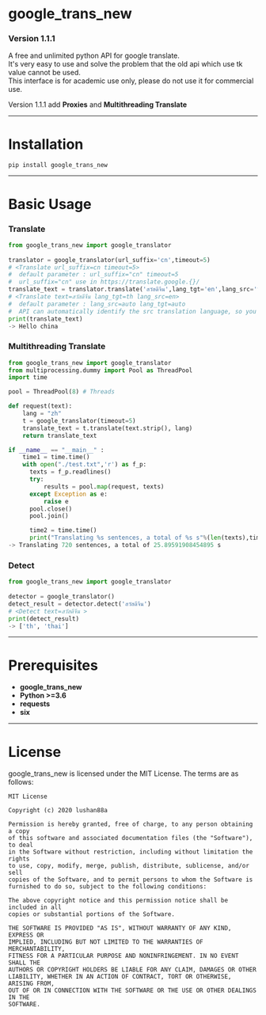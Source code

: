 # google_trans_new
### Version 1.1.1

A free and unlimited python API for google translate.  
It's very easy to use and solve the problem that the old api which use tk value cannot be used.  
This interface is for academic use only, please do not use it for commercial use.  
  
Version 1.1.1 add **Proxies** and **Multithreading Translate**
***
  
  
Installation
====
```
pip install google_trans_new
```
***
  
  
Basic Usage
=====
### Translate
```python  
from google_trans_new import google_translator  
  
translator = google_translator(url_suffix='cn',timeout=5)  
# <Translate url_suffix=cn timeout=5>  
#  default parameter : url_suffix="cn" timeout=5
#  url_suffix="cn" use in https://translate.google.{}/ 
translate_text = translator.translate('สวัสดีจีน',lang_tgt='en',lang_src='th' )  
# <Translate text=สวัสดีจีน lang_tgt=th lang_src=en>  
#  default parameter : lang_src=auto lang_tgt=auto 
#  API can automatically identify the src translation language, so you don’t need to set lang_src
print(translate_text)
-> Hello china
```
### Multithreading Translate
```python
from google_trans_new import google_translator 
from multiprocessing.dummy import Pool as ThreadPool
import time

pool = ThreadPool(8) # Threads

def request(text):
    lang = "zh"
    t = google_translator(timeout=5)
    translate_text = t.translate(text.strip(), lang)
    return translate_text

if __name__ == "__main__" :
    time1 = time.time()
    with open("./test.txt",'r') as f_p:
      texts = f_p.readlines()
      try:
          results = pool.map(request, texts)
      except Exception as e:
          raise e
      pool.close()
      pool.join()

      time2 = time.time()
      print("Translating %s sentences, a total of %s s"%(len(texts),time2 - time1))
-> Translating 720 sentences, a total of 25.89591908454895 s 
```
### Detect
```python
from google_trans_new import google_translator  
  
detector = google_translator()  
detect_result = detector.detect('สวัสดีจีน')
# <Detect text=สวัสดีจีน >  
print(detect_result)
-> ['th', 'thai']
```
***

Prerequisites
====
* **google_trans_new**
* **Python >=3.6**  
* **requests**  
* **six**  
***
  
  
License
====
google_trans_new is licensed under the MIT License. The terms are as follows:  

```
MIT License  

Copyright (c) 2020 lushan88a  

Permission is hereby granted, free of charge, to any person obtaining a copy  
of this software and associated documentation files (the "Software"), to deal  
in the Software without restriction, including without limitation the rights  
to use, copy, modify, merge, publish, distribute, sublicense, and/or sell  
copies of the Software, and to permit persons to whom the Software is  
furnished to do so, subject to the following conditions:  

The above copyright notice and this permission notice shall be included in all  
copies or substantial portions of the Software.  

THE SOFTWARE IS PROVIDED "AS IS", WITHOUT WARRANTY OF ANY KIND, EXPRESS OR  
IMPLIED, INCLUDING BUT NOT LIMITED TO THE WARRANTIES OF MERCHANTABILITY,  
FITNESS FOR A PARTICULAR PURPOSE AND NONINFRINGEMENT. IN NO EVENT SHALL THE  
AUTHORS OR COPYRIGHT HOLDERS BE LIABLE FOR ANY CLAIM, DAMAGES OR OTHER  
LIABILITY, WHETHER IN AN ACTION OF CONTRACT, TORT OR OTHERWISE, ARISING FROM,  
OUT OF OR IN CONNECTION WITH THE SOFTWARE OR THE USE OR OTHER DEALINGS IN THE  
SOFTWARE.  
```
